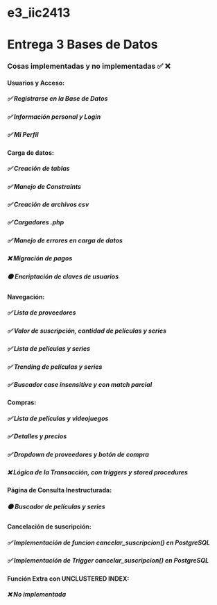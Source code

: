 # e3_iic2413

<h1> Entrega 3 Bases de Datos </h1>

### Cosas implementadas y no implementadas :white_check_mark: :x:

#### Usuarios y Acceso:

##### ✅ Registrarse en la Base de Datos

##### ✅ Información personal y Login

##### ✅ Mi Perfil

#### Carga de datos:

##### ✅ Creación de tablas

##### ✅ Manejo de Constraints

##### ✅ Creación de archivos csv

##### ✅ Cargadores .php

##### ✅ Manejo de errores en carga de datos

##### ❌ Migración de pagos

##### 🟠 Encriptación de claves de usuarios

#### Navegación:

##### ✅ Lista de proveedores

##### ✅ Valor de suscripción, cantidad de películas y series

##### ✅ Lista de películas y series

##### ✅ Trending de películas y series

##### ✅ Buscador case insensitive y con match parcial

#### Compras:

##### ✅ Lista de películas y videojuegos

##### ✅ Detalles y precios

##### ✅ Dropdown de proveedores y botón de compra

##### ❌ Lógica de la Transacción, con triggers y stored procedures

#### Página de Consulta Inestructurada:

##### 🟠 Buscador de películas y series

#### Cancelación de suscripción:

##### ✅ Implementación de funcion cancelar_suscripcion() en PostgreSQL

##### ✅ Implementación de Trigger cancelar_suscripcion() en PostgreSQL

#### Función Extra con UNCLUSTERED INDEX:

##### ❌ No implementada

